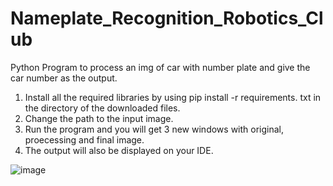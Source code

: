# Nameplate_Recognition_Robotics_Club
 Python Program to process an img of car with number plate and give the car number as the output.
1) Install all the required libraries by using pip install -r requirements. txt in the directory of the downloaded files.
2) Change the path to the input image.
3) Run the program and you will get 3 new windows with original, proecessing and final image.
4) The output will also be displayed on your IDE.

![image](https://user-images.githubusercontent.com/73647801/210155769-546eba48-804a-40f7-8fb1-805dc1250eb0.png)




